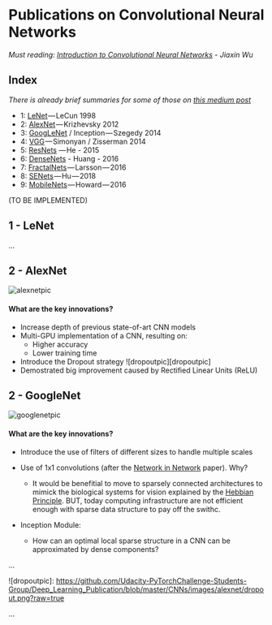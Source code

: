 [//]: # (Image References)

# Publications on Convolutional Neural Networks

*Must reading: [Introduction to Convolutional Neural Networks][intro] - Jiaxin Wu*

## Index

*There is already brief summaries for some of those on [this medium post][medium]*

- 1: [LeNet][lenet] — LeCun 1998 
- 2: [AlexNet][alexnet] — Krizhevsky 2012 
- 3: [GoogLeNet][googlenet] / Inception — Szegedy 2014
- 4: [VGG][vgg] — Simonyan / Zisserman 2014 
- 5: [ResNets][resnet] — He - 2015
- 6: [DenseNets][densenets] - Huang - 2016 
- 7: [FractalNets][fractalnets] — Larsson — 2016
- 8: [SENets][senets] — Hu — 2018 
- 9: [MobileNets][mobilenets] — Howard — 2016 

[//]: # (General Links)
[intro]: https://pdfs.semanticscholar.org/450c/a19932fcef1ca6d0442cbf52fec38fb9d1e5.pdf
[medium]: https://towardsdatascience.com/deep-convolutional-neural-networks-ccf96f830178

[//]: # (Index Links)
[lenet]: http://yann.lecun.com/exdb/publis/pdf/lecun-98.pdf
[alexnet]: http://papers.nips.cc/paper/4824-imagenet-classification-with-deep-convolutional-neural-networks.pdf
[googlenet]: https://arxiv.org/pdf/1409.4842.pdf
[vgg]: https://arxiv.org/pdf/1409.1556v6.pdf
[resnet]: https://arxiv.org/pdf/1512.03385.pdf 
[densenets]: https://arxiv.org/pdf/1608.06993.pdf  
[fractalnets]: https://arxiv.org/pdf/1605.07648.pdf  
[senets]: https://arxiv.org/pdf/1709.01507.pdf  
[mobilenets]: https://arxiv.org/pdf/1704.04861.pdf  


(TO BE IMPLEMENTED)  

## 1 - LeNet
...

## 2 - AlexNet

![alexnetpic][alexnetpic]
#### What are the key innovations?
- Increase depth of previous state-of-art CNN models
- Multi-GPU implementation of a CNN, resulting on: 
  - Higher accuracy
  - Lower training time
- Introduce the Dropout strategy ![dropoutpic][dropoutpic]
- Demostrated big improvement caused by Rectified Linear Units (ReLU)


## 2 - GoogleNet

![googlenetpic][googlenetpic]
#### What are the key innovations?
- Introduce the use of filters of different sizes to handle multiple scales  
- Use of 1x1 convolutions (after the [Network in Network][nin] paper). Why?
  - It would be benefitial to move to sparsely connected architectures to mimick the biological systems for vision explained by the [Hebbian Principle][hebbian]. BUT, today computing infrastructure are not efficient enough with sparse data structure to pay off the swithc.  
  
- Inception Module:
  - How can an optimal local sparse structure in a CNN can be approximated by dense components?


...


[//]: # (LeNet Links)  


[//]: # (AlexNet Links)  
[alexnetpic]: https://github.com/Udacity-PyTorchChallenge-Students-Group/Deep_Learning_Publication/blob/master/CNNs/images/alexnet/architecture.png?raw=true
![dropoutpic]: https://github.com/Udacity-PyTorchChallenge-Students-Group/Deep_Learning_Publication/blob/master/CNNs/images/alexnet/dropout.png?raw=true 


[//]: # (GoogleNet Links)   
[googlenetpic]: https://www.researchgate.net/profile/Ronojoy_Adhikari/publication/313248299/figure/fig10/AS:457566913339400@1486103861987/The-Inception-Module-in-GoogLeNet_W840.jpg
[nin]: https://arxiv.org/pdf/1312.4400.pdf 
[hebbian]: https://en.wikipedia.org/wiki/Hebbian_theory

...
